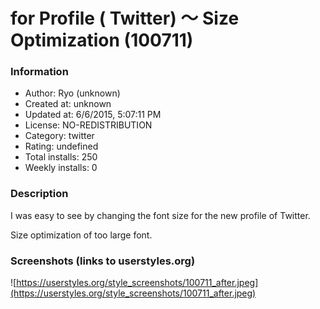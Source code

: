 # for  Profile ( Twitter) 〜 Size Optimization (100711)

### Information
- Author: Ryo (unknown)
- Created at: unknown
- Updated at: 6/6/2015, 5:07:11 PM
- License: NO-REDISTRIBUTION
- Category: twitter
- Rating: undefined
- Total installs: 250
- Weekly installs: 0


### Description
I was easy to see by changing the font size for the new profile of Twitter.

Size optimization of too large font.


### Screenshots (links to userstyles.org)
![https://userstyles.org/style_screenshots/100711_after.jpeg](https://userstyles.org/style_screenshots/100711_after.jpeg)


